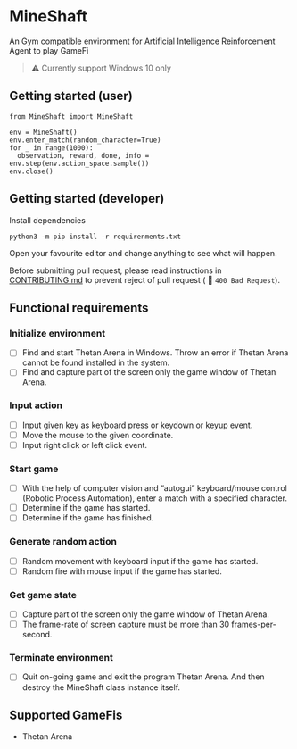 # MineShaft
An Gym compatible environment for Artificial Intelligence Reinforcement Agent to play GameFi

> ⚠️ Currently support Windows 10 only

## Getting started (user)
```py3
from MineShaft import MineShaft

env = MineShaft()
env.enter_match(random_character=True)
for _ in range(1000):
  observation, reward, done, info = env.step(env.action_space.sample())
env.close()
```

## Getting started (developer)
Install dependencies
```
python3 -m pip install -r requirenments.txt
```

Open your favourite editor and change anything to see what will happen.

Before submitting pull request, please read instructions in [CONTRIBUTING.md](CONTRIBUTING.md)
to prevent reject of pull request ( 🚧 `400 Bad Request`).

## Functional requirements
### Initialize environment
- [ ] Find and start Thetan Arena in Windows. Throw an error if Thetan Arena cannot be found installed in the system.
- [ ] Find and capture part of the screen only the game window of Thetan Arena.
### Input action
- [ ] Input given key as keyboard press or keydown or keyup event.
- [ ] Move the mouse to the given coordinate.
- [ ] Input right click or left click event.
### Start game
- [ ] With the help of computer vision and “autogui” keyboard/mouse control (Robotic Process Automation), enter a match with a specified character.
- [ ] Determine if the game has started.
- [ ] Determine if the game has finished.
### Generate random action
- [ ] Random movement with keyboard input if the game has started.
- [ ] Random fire with mouse input if the game has started.
### Get game state
- [ ] Capture part of the screen only the game window of Thetan Arena.
- [ ] The frame-rate of screen capture must be more than 30 frames-per-second.
### Terminate environment
- [ ] Quit on-going game and exit the program Thetan Arena. And then destroy the MineShaft class instance itself.

## Supported GameFis
- Thetan Arena
